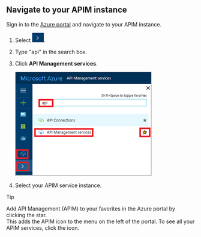 ## Navigate to your APIM instance

Sign in to the [Azure portal](https://portal.azure.com) and navigate to your APIM instance.
    
1. Select ![arrow](./media/api-management-navigate-to-instance/arrow.png).
2. Type "api" in the search box.
3. Click **API Management services**.

	![Navigate](./media/api-management-navigate-to-instance/navigate-to-api-management-services.png)

4. Select your APIM service instance.

>[!TIP]
>Add API Management (APIM) to your favorites in the Azure portal by clicking the star. <br/>This adds the APIM icon to the menu on the left of the portal. To see all your APIM services, click the icon.
 


